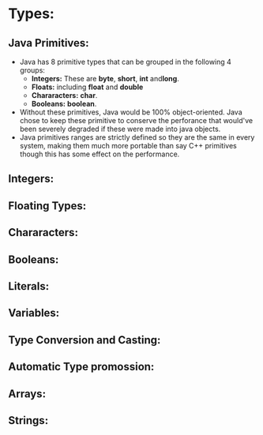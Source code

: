 # Types:
## Java Primitives:
- Java has 8 primitive types that can be grouped in the following 4 groups:
	- **Integers:** These are **byte**, **short**, **int** and**long**.
	- **Floats:** including **float** and **double**
	- **Chararacters:** **char**. 
	- **Booleans:** **boolean**.
- Without these primitives, Java would be 100% object-oriented. Java chose to keep these primitive to conserve the perforance that would've been severely degraded if these were made into java objects. 
- Java primitives ranges are strictly defined so they are the same in every system, making them much more portable than say C++ primitives though this has some effect on the performance. 

## Integers:

## Floating Types:
## Chararacters:
## Booleans:
## Literals:
## Variables:
## Type Conversion and Casting:
## Automatic Type promossion:
## Arrays:
## Strings:
